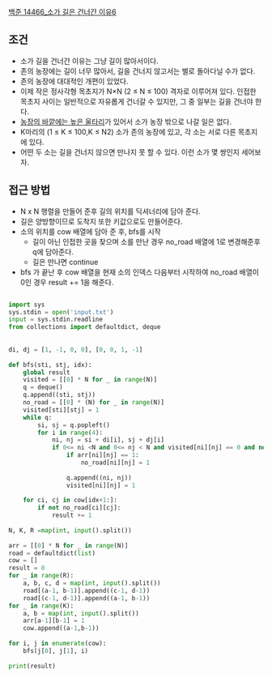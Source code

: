 
[백준 14466_소가 길은 건너간 이유6](https://www.acmicpc.net/problem/14466)


## 조건

- 소가 길을 건너간 이유는 그냥 길이 많아서이다. 
- 존의 농장에는 길이 너무 많아서, 길을 건너지 않고서는 별로 돌아다닐 수가 없다.
- 존의 농장에 대대적인 개편이 있었다. 
- 이제 작은 정사각형 목초지가 N×N (2 ≤ N ≤ 100) 격자로 이루어져 있다. 인접한 목초지 사이는 일반적으로 자유롭게 건너갈 수 있지만, 그 중 일부는 길을 건너야 한다. 
- [농장의 바깥에는 높은 울타리](https://www.acmicpc.net/problem/14469)가 있어서 소가 농장 밖으로 나갈 일은 없다.
- K마리의 (1 ≤ K ≤ 100,K ≤ N2) 소가 존의 농장에 있고, 각 소는 서로 다른 목초지에 있다. 
- 어떤 두 소는 길을 건너지 않으면 만나지 못 할 수 있다. 이런 소가 몇 쌍인지 세어보자.



## 접근 방법

- N x N 행렬을 만들어 준후 길의 위치를 딕셔너리에 담아 준다.
- 길은 양방향이므로 도착지 또한 키값으로도 만들어준다.
- 소의 위치를 cow 배열에 담아 준 후, bfs를 시작
	- 길이 아닌 인접한 곳을 찾으며 소를 만난 경우 no_road 배열에 1로 변경해준후 q에 담아준다. 
	- 길은 만나면 continue
- bfs 가 끝난 후 cow 배열을 현재 소의 인덱스 다음부터 시작하여 no_road 배열이 0인 경우 result += 1을 해준다.



```python

import sys  
sys.stdin = open('input.txt')  
input = sys.stdin.readline  
from collections import defaultdict, deque  
  
  
di, dj = [1, -1, 0, 0], [0, 0, 1, -1]  
  
def bfs(sti, stj, idx):  
    global result  
    visited = [[0] * N for _ in range(N)]  
    q = deque()  
    q.append((sti, stj))  
    no_road = [[0] * (N) for _ in range(N)]  
    visited[sti][stj] = 1  
    while q:  
        si, sj = q.popleft()  
        for i in range(4):  
            ni, nj = si + di[i], sj + dj[i]  
            if 0<= ni <N and 0<= nj < N and visited[ni][nj] == 0 and not (ni, nj) in road[(si, sj)] :  
                if arr[ni][nj] == 1:  
                    no_road[ni][nj] = 1  
  
                q.append((ni, nj))  
                visited[ni][nj] = 1  
  
    for ci, cj in cow[idx+1:]:  
        if not no_road[ci][cj]:  
            result += 1  
  
N, K, R =map(int, input().split())  
  
arr = [[0] * N for _ in range(N)]  
road = defaultdict(list)  
cow = []  
result = 0  
for _ in range(R):  
    a, b, c, d = map(int, input().split())  
    road[(a-1, b-1)].append((c-1, d-1))  
    road[(c-1, d-1)].append((a-1, b-1))  
for _ in range(K):  
    a, b = map(int, input().split())  
    arr[a-1][b-1] = 1  
    cow.append((a-1,b-1))  
  
for i, j in enumerate(cow):  
    bfs(j[0], j[1], i)  
  
print(result)
```